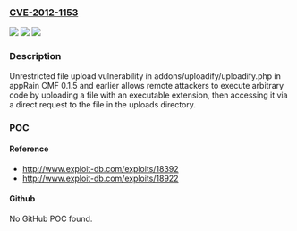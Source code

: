 ### [CVE-2012-1153](https://cve.mitre.org/cgi-bin/cvename.cgi?name=CVE-2012-1153)
![](https://img.shields.io/static/v1?label=Product&message=n%2Fa&color=blue)
![](https://img.shields.io/static/v1?label=Version&message=n%2Fa&color=blue)
![](https://img.shields.io/static/v1?label=Vulnerability&message=n%2Fa&color=brighgreen)

### Description

Unrestricted file upload vulnerability in addons/uploadify/uploadify.php in appRain CMF 0.1.5 and earlier allows remote attackers to execute arbitrary code by uploading a file with an executable extension, then accessing it via a direct request to the file in the uploads directory.

### POC

#### Reference
- http://www.exploit-db.com/exploits/18392
- http://www.exploit-db.com/exploits/18922

#### Github
No GitHub POC found.

